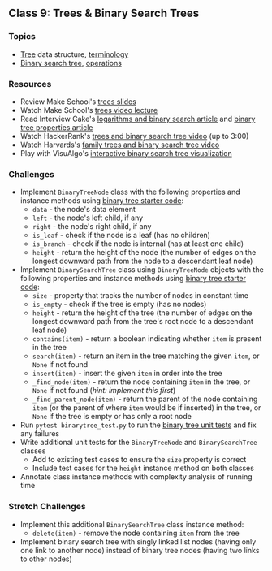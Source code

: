 ## Class 9: Trees & Binary Search Trees

### Topics
- [Tree] data structure, [terminology]
- [Binary search tree], [operations]

### Resources
- Review Make School's [trees slides]
- Watch Make School's [trees video lecture]
- Read Interview Cake's [logarithms and binary search article][IC logarithms] and [binary tree properties article][IC binary tree]
- Watch HackerRank's [trees and binary search tree video][HR trees video] (up to 3:00)
- Watch Harvards's [family trees and binary search tree video][Harvard trees video]
- Play with VisuAlgo's [interactive binary search tree visualization][visualgo bst]

### Challenges
- Implement `BinaryTreeNode` class with the following properties and instance methods using [binary tree starter code]:
    - `data` - the node's data element
    - `left` - the node's left child, if any
    - `right` - the node's right child, if any
    - `is_leaf` - check if the node is a leaf (has no children)
    - `is_branch` - check if the node is internal (has at least one child)
    - `height` - return the height of the node (the number of edges on the longest downward path from the node to a descendant leaf node)
- Implement `BinarySearchTree` class using `BinaryTreeNode` objects with the following properties and instance methods using [binary tree starter code]:
    - `size` - property that tracks the number of nodes in constant time
    - `is_empty` - check if the tree is empty (has no nodes)
    - `height` - return the height of the tree (the number of edges on the longest downward path from the tree's root node to a descendant leaf node)
    - `contains(item)` - return a boolean indicating whether `item` is present in the tree
    - `search(item)` - return an item in the tree matching the given `item`, or `None` if not found
    - `insert(item)` - insert the given `item` in order into the tree
    - `_find_node(item)` - return the node containing `item` in the tree, or `None` if not found (*hint: implement this first*)
    - `_find_parent_node(item)` - return the parent of the node containing `item` (or the parent of where `item` would be if inserted) in the tree, or `None` if the tree is empty or has only a root node
- Run `pytest binarytree_test.py` to run the [binary tree unit tests] and fix any failures
- Write additional unit tests for the `BinaryTreeNode` and `BinarySearchTree` classes
    - Add to existing test cases to ensure the `size` property is correct
    - Include test cases for the `height` instance method on both classes
- Annotate class instance methods with complexity analysis of running time

### Stretch Challenges
- Implement this additional `BinarySearchTree` class instance method:
    - `delete(item)` - remove the node containing `item` from the tree
- Implement binary search tree with singly linked list nodes (having only one link to another node) instead of binary tree nodes (having two links to other nodes)


[tree]: https://en.wikipedia.org/wiki/Tree_(data_structure)
[terminology]: https://en.wikipedia.org/wiki/Tree_(data_structure)#Terminology_used_in_trees
[binary search tree]: https://en.wikipedia.org/wiki/Binary_search_tree
[operations]: https://en.wikipedia.org/wiki/Binary_search_tree#Operations

[trees slides]: slides/Trees.pdf
[trees video lecture]: https://www.youtube.com/watch?v=Yr3y78d2KYI
[HR trees video]: https://www.youtube.com/watch?v=oSWTXtMglKE
[HR bst interview problem]: https://www.youtube.com/watch?v=i_Q0v_Ct5lY
[Harvard trees video]: https://www.youtube.com/watch?v=mFptHjTT3l8
[IC logarithms]: https://www.interviewcake.com/article/python/logarithms
[IC binary tree]: https://www.interviewcake.com/concept/python/binary-tree
[visualgo bst]: https://visualgo.net/bst

[binary tree starter code]: source/binarytree.py
[binary tree unit tests]: source/binarytree_test.py
